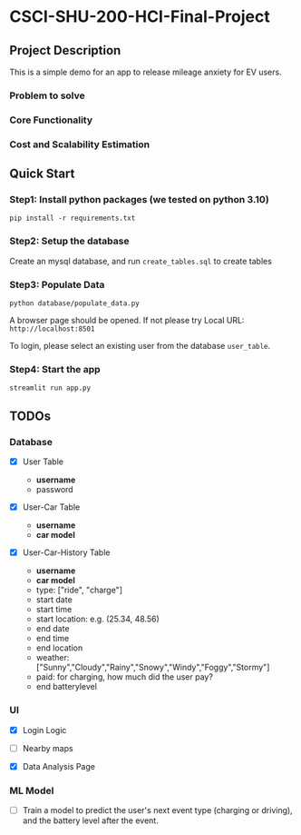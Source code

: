 # CSCI-SHU-200-HCI-Final-Project

## Project Description

This is a simple demo for an app to release mileage anxiety for EV users.

### Problem to solve

### Core Functionality

### Cost and Scalability Estimation



## Quick Start

### Step1: Install python packages (we tested on python 3.10)
```
pip install -r requirements.txt
```

### Step2: Setup the database
Create an mysql database, and run `create_tables.sql` to create tables

### Step3: Populate Data
```
python database/populate_data.py
```
A browser page should be opened. If not please try Local URL: 
`http://localhost:8501`

To login, please select an existing user from the database `user_table`.


### Step4: Start the app
```
streamlit run app.py
```


## TODOs

### Database

- [x] User Table
    - **username**
    - password

- [x] User-Car Table
    - **username**
    - **car model**

- [x] User-Car-History Table
    - **username**
    - **car model**
    - type: ["ride", "charge"]
    - start date
    - start time
    - start location: e.g. (25.34, 48.56)
    - end date
    - end time
    - end location
    - weather: ["Sunny","Cloudy","Rainy","Snowy","Windy","Foggy","Stormy"]
    - paid: for charging, how much did the user pay?
    - end batterylevel

### UI
- [x] Login Logic
- [ ] Nearby maps
- [x] Data Analysis Page


### ML Model

- [ ] Train a model to predict the user's next event type (charging or driving), and the battery level after the event.
